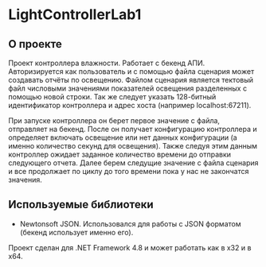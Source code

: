 # LightControllerLab1

## О проекте
Проект контроллера влажности. Работает с бекенд АПИ. Авторизируется как пользователь и с помощью файла сценария может создавать отчёты по освещению.
Файлом сценария является тектовый файл числовыми значениями показателей освещения разделенных с помощью новой строки. Так же следует указать 128-битный идентификатор контроллера
и адрес хоста (например localhost:67211).

При запуске контроллера он берет первое значение с файла, отправляет на бекенд.
После он получает конфигурацию контроллера и определяет включать освещение или нет данных конфигурации (а именно количество секунд для освещения).
Также следуя этим данным контроллер ожидает заданное количество времени до отправки следующего отчета.
Далее берем следущие значение с файла сценария и все продолжает по циклу до того времени пока у нас не закончатся значения.

## Используемые библиотеки
* Newtonsoft JSON. Использовался для работы с JSON форматом (бекенд использует именно его).

Проект сделан для .NET Framework 4.8 и может работать как в х32 и в x64.
